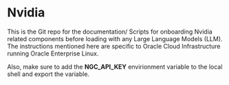 # Nvidia

This is the Git repo for the documentation/ Scripts for onboarding Nvidia related components before loading with any Large Language Models (LLM). The instructions mentioned here are specific to Oracle Cloud Infrastructure running Oracle Enterprise Linux.

Also, make sure to add the **NGC_API_KEY**  envirionment variable to the local shell and export the variable.